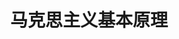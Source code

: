 ---
lang: zh-CN
title: 马克思主义基本原理
titleTemplate: 马克思主义哲学
description: 学好新思想，走遍天下都不怕
aside: left
lastUpdated: true
sidebar: false
footer: false
prev:
  text: '导论|马克思主义是关于无产阶级和人类解放的科学'
  link: '/study/Political/马原/导论/马克思主义是关于无产阶级和人类解放的科学'
next:
  text: '第二章|唯物辩证法'
  link: '/study/Political/马原/马克思主义哲学/唯物辩证法'  
---